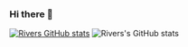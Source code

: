 ### Hi there 👋

[![Rivers GitHub stats](https://github-readme-stats.vercel.app/api?username=Rivers450)](https://github.com/anuraghazra/github-readme-stats)
![Rivers's GitHub stats](https://github-readme-stats.vercel.app/api?username=Rivers450&show_icons=true&theme=aura_dark)

<!--
**Rivers450/Rivers450** is a ✨ _special_ ✨ repository because its `README.md` (this file) appears on your GitHub profile.

Here are some ideas to get you started:

- 🔭 I’m currently working on ...
- 🌱 I’m currently learning ...
- 👯 I’m looking to collaborate on ...
- 🤔 I’m looking for help with ...
- 💬 Ask me about ...
- 📫 How to reach me: ...
- 😄 Pronouns: ...
- ⚡ Fun fact: ...
-->
